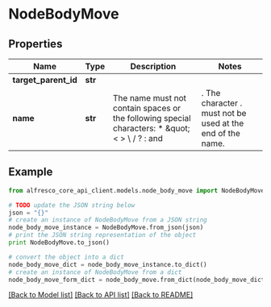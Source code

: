 # NodeBodyMove


## Properties
Name | Type | Description | Notes
------------ | ------------- | ------------- | -------------
**target_parent_id** | **str** |  | 
**name** | **str** | The name must not contain spaces or the following special characters: * \&quot; &lt; &gt; \\ / ? : and |. The character . must not be used at the end of the name.  | [optional] 

## Example

```python
from alfresco_core_api_client.models.node_body_move import NodeBodyMove

# TODO update the JSON string below
json = "{}"
# create an instance of NodeBodyMove from a JSON string
node_body_move_instance = NodeBodyMove.from_json(json)
# print the JSON string representation of the object
print NodeBodyMove.to_json()

# convert the object into a dict
node_body_move_dict = node_body_move_instance.to_dict()
# create an instance of NodeBodyMove from a dict
node_body_move_form_dict = node_body_move.from_dict(node_body_move_dict)
```
[[Back to Model list]](../README.md#documentation-for-models) [[Back to API list]](../README.md#documentation-for-api-endpoints) [[Back to README]](../README.md)



